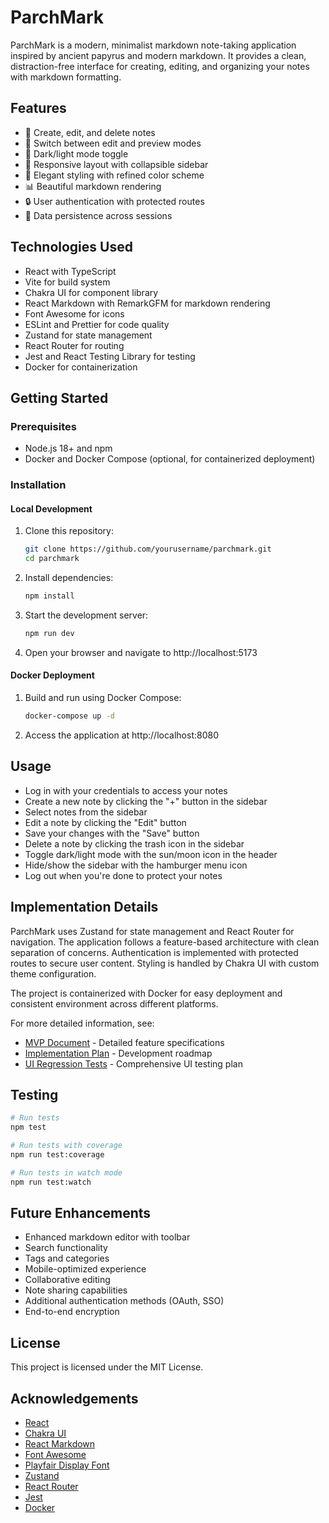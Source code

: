# ParchMark

ParchMark is a modern, minimalist markdown note-taking application inspired by ancient papyrus and modern markdown. It provides a clean, distraction-free interface for creating, editing, and organizing your notes with markdown formatting.

## Features

- 📝 Create, edit, and delete notes
- 🔄 Switch between edit and preview modes
- 🌙 Dark/light mode toggle
- 📱 Responsive layout with collapsible sidebar
- 🎨 Elegant styling with refined color scheme
- 📊 Beautiful markdown rendering
- 🔒 User authentication with protected routes
- 🔄 Data persistence across sessions

## Technologies Used

- React with TypeScript
- Vite for build system
- Chakra UI for component library
- React Markdown with RemarkGFM for markdown rendering
- Font Awesome for icons
- ESLint and Prettier for code quality
- Zustand for state management
- React Router for routing
- Jest and React Testing Library for testing
- Docker for containerization

## Getting Started

### Prerequisites

- Node.js 18+ and npm
- Docker and Docker Compose (optional, for containerized deployment)

### Installation

#### Local Development

1. Clone this repository:
   ```bash
   git clone https://github.com/yourusername/parchmark.git
   cd parchmark
   ```

2. Install dependencies:
   ```bash
   npm install
   ```

3. Start the development server:
   ```bash
   npm run dev
   ```

4. Open your browser and navigate to http://localhost:5173

#### Docker Deployment

1. Build and run using Docker Compose:
   ```bash
   docker-compose up -d
   ```

2. Access the application at http://localhost:8080

## Usage

- Log in with your credentials to access your notes
- Create a new note by clicking the "+" button in the sidebar
- Select notes from the sidebar
- Edit a note by clicking the "Edit" button
- Save your changes with the "Save" button
- Delete a note by clicking the trash icon in the sidebar
- Toggle dark/light mode with the sun/moon icon in the header
- Hide/show the sidebar with the hamburger menu icon
- Log out when you're done to protect your notes

## Implementation Details

ParchMark uses Zustand for state management and React Router for navigation. The application follows a feature-based architecture with clean separation of concerns. Authentication is implemented with protected routes to secure user content. Styling is handled by Chakra UI with custom theme configuration.

The project is containerized with Docker for easy deployment and consistent environment across different platforms.

For more detailed information, see:
- [MVP Document](./docs/MVP_DOCUMENT.md) - Detailed feature specifications
- [Implementation Plan](./docs/IMPLEMENTATION_PLAN.md) - Development roadmap
- [UI Regression Tests](./tests/UI_REGRESSION_TESTS.md) - Comprehensive UI testing plan

## Testing

```bash
# Run tests
npm test

# Run tests with coverage
npm run test:coverage

# Run tests in watch mode
npm run test:watch
```

## Future Enhancements

- Enhanced markdown editor with toolbar
- Search functionality
- Tags and categories
- Mobile-optimized experience
- Collaborative editing
- Note sharing capabilities
- Additional authentication methods (OAuth, SSO)
- End-to-end encryption

## License

This project is licensed under the MIT License.

## Acknowledgements

- [React](https://reactjs.org/)
- [Chakra UI](https://chakra-ui.com/)
- [React Markdown](https://github.com/remarkjs/react-markdown)
- [Font Awesome](https://fontawesome.com/)
- [Playfair Display Font](https://fonts.google.com/specimen/Playfair+Display)
- [Zustand](https://github.com/pmndrs/zustand)
- [React Router](https://reactrouter.com/)
- [Jest](https://jestjs.io/)
- [Docker](https://www.docker.com/)